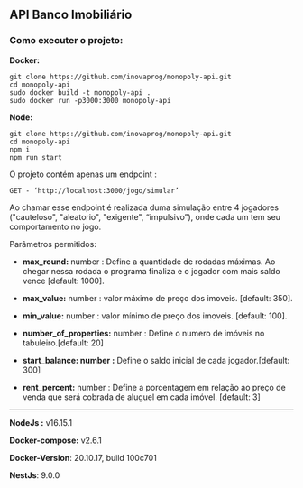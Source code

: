 ## API Banco Imobiliário

### **Como executer o projeto:**

**Docker:** 

```plaintext
git clone https://github.com/inovaprog/monopoly-api.git
cd monopoly-api
sudo docker build -t monopoly-api .
sudo docker run -p3000:3000 monopoly-api
```

**Node:** 

```plaintext
git clone https://github.com/inovaprog/monopoly-api.git
cd monopoly-api
npm i
npm run start
```

O projeto contém apenas um endpoint : 

```plaintext
GET - ‘http://localhost:3000/jogo/simular’  
```

Ao chamar esse endpoint é realizada duma simulação entre 4 jogadores ("cauteloso", "aleatorio", "exigente", “impulsivo”), onde cada um tem seu comportamento no jogo.

Parâmetros permitidos:

*   **max\_round:** number : Define a quantidade de rodadas máximas. Ao chegar nessa rodada o programa finaliza e o jogador com mais saldo vence \[default: 1000\].

*   **max\_value:** number : valor máximo de preço dos imoveis. \[default: 350\].

*   **min\_value:** number : valor mínimo de preço dos imoveis. \[default: 100\].

*   **number\_of\_properties:** number : Define o numero de imóveis no tabuleiro.\[default: 20\]

*   **start\_balance: number :** Define o saldo inicial de cada jogador.\[default: 300\]

*   **rent\_percent:** number : Define a porcentagem em relação ao preço de venda que será cobrada de aluguel em cada imóvel. \[default: 3\]

---

**NodeJs :** v16.15.1

**Docker-compose:** v2.6.1

**Docker-Version**: 20.10.17, build 100c701

**NestJs**: 9.0.0
